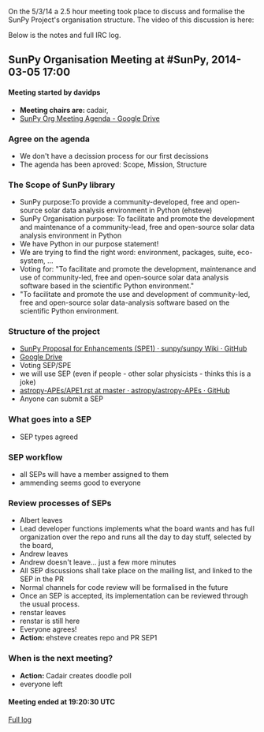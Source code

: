 On the 5/3/14 a 2.5 hour meeting took place to discuss and formalise the SunPy Project's organisation structure. The video of this discussion is here:

Below is the notes and full IRC log.
<h2>SunPy Organisation Meeting at #SunPy, 2014-03-05 17:00</h2>
<h4>Meeting started by davidps</h4><ul>
<li><span style="font-weight: bold">Meeting chairs are: </span>cadair, </li>
<li><a href="https://docs.google.com/document/d/11oWYaZqbJYZiUoKD2rK-kZzoWZAbBBr9h1OkZ-w7LZ0/edit?usp=sharing">SunPy Org Meeting Agenda - Google Drive</a></li>
</ul><h3>Agree on the agenda</h3><ul><li>We don't have a decission process for our first decissions</li>
<li>The agenda has been aproved: Scope, Mission, Structure</li>
</ul><h3>The Scope of SunPy library</h3><ul>
<li>SunPy purpose:To provide a community-developed, free and open-source solar data analysis environment in Python (ehsteve)</li>
<li>SunPy Organisation purpose: To facilitate and promote the development and maintenance of a community-lead, free and open-source solar data analysis environment in Python</li>
<li>We have Python in our purpose statement!</li>
<li>We are trying to find the right word: environment, packages, suite, eco-system, ...</li>
<li>Voting for: "To facilitate and promote the development, maintenance and use of community-led, free and open-source solar data analysis software based in the scientific Python environment."</li>
<li>"To facilitate and promote the use and development of community-led, free and open-source solar data-analysis software based on the scientific Python environment.</li>
</ul><h3>Structure of the project</h3><ul><li><a href="https://github.com/sunpy/sunpy/wiki/SunPy-Proposal-for-Enhancements-%28SPE1%29">SunPy Proposal for Enhancements (SPE1) · sunpy/sunpy Wiki · GitHub</a></li>
<li><a href="https://docs.google.com/document/d/1Ms2L9fmv2QK5txqTHpab3RPeFth05Eouh8WBsq9NDeA/edit?usp=sharing">Google Drive</a></li>
<li>Voting SEP/SPE</li>
<li>we will use SEP (even if people - other solar physicists - thinks this is a joke)</li>
<li><a href="https://github.com/astropy/astropy-APEs/blob/master/APE1.rst#ape-review">astropy-APEs/APE1.rst at master · astropy/astropy-APEs · GitHub</a></li>
<li>Anyone can submit a SEP</li>
</ul><h3>What goes into a SEP</h3><ul><li>SEP types agreed</li>
</ul><h3>SEP workflow</h3><ul><li>all SEPs will have a member assigned to them</li>
<li>ammending seems good to everyone</li>
</ul><h3>Review processes of SEPs</h3><ul><li>Albert leaves</li>
<li>Lead developer functions implements what the board wants and has full organization over the repo and runs all the day to day stuff, selected by the board,</li>
<li>Andrew leaves</li>
<li>Andrew doesn't leave... just a few more minutes</li>
<li>All SEP discussions shall take place on the mailing list, and linked to the SEP in the PR</li>
<li>Normal channels for code review will be formalised in the future</li>
<li>Once an SEP is accepted, its implementation can be reviewed through the usual process. </li>
<li>renstar leaves</li>
<li>renstar is still here</li>
<li>Everyone agrees!</li>
<li><span style="font-weight: bold">Action: </span>ehsteve creates repo and PR SEP1</li>
</ul><h3>When is the next meeting?</h3><ul><li><span style="font-weight: bold">Action: </span>Cadair creates doodle poll</li>
<li>everyone left</li>
</ul>
<h4>Meeting ended at 19:20:30 UTC</h4>
<a href="https://home.cadair.com/sunpy/%23SunPy/2014-03-05-17%3A00_SunPy-Organisation-Meeting.log">Full log</a>
